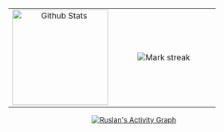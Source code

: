 <table>
 <td width="50%" align="center">
  <a href="https://github.com/ruslanzianevich/ruslanzianevich">
   <img alt="Github Stats" src="https://github-readme-stats.vercel.app/api/?username=ruslanzianevich&show_icons=true&count_private=true&theme=react&hide_border=true&bg_color=1F222E&title_color=F85D7F&icon_color=F8D866&custom_title=GitHub+Stats" height="192px"/>
  </a>
 </td>
 <td width="50%" align="center">
  <img  title="🔥 Get streak stats for your profile at git.io/streak-stats" alt="Mark streak" src="https://github-readme-streak-stats.herokuapp.com/?user=ruslanzianevich&theme=react&hide_border=true" />
 </td>
</table>
  

<p  align="center">
<a  href="https://github.com/ruslanzianevich/github-readme-activity-graph"><img  alt="Ruslan's Activity Graph"  src="https://activity-graph.herokuapp.com/graph?username=ruslanzianevich&bg_color=0D1117&color=5BCDEC&line=5BCDEC&point=FFFFFF&hide_border=true&no-bg=true&no-frame=true" /></a>
</p>
